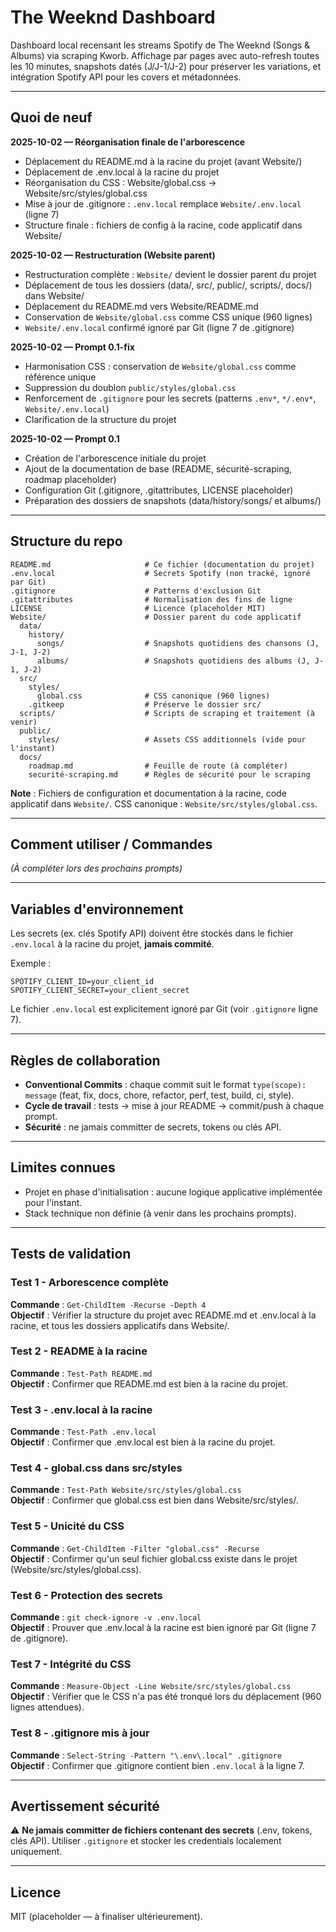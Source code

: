 # The Weeknd Dashboard

Dashboard local recensant les streams Spotify de The Weeknd (Songs & Albums) via scraping Kworb. Affichage par pages avec auto-refresh toutes les 10 minutes, snapshots datés (J/J-1/J-2) pour préserver les variations, et intégration Spotify API pour les covers et métadonnées.

---

## Quoi de neuf

**2025-10-02 — Réorganisation finale de l'arborescence**
- Déplacement du README.md à la racine du projet (avant Website/)
- Déplacement de .env.local à la racine du projet
- Réorganisation du CSS : Website/global.css → Website/src/styles/global.css
- Mise à jour de .gitignore : `.env.local` remplace `Website/.env.local` (ligne 7)
- Structure finale : fichiers de config à la racine, code applicatif dans Website/

**2025-10-02 — Restructuration (Website parent)**
- Restructuration complète : `Website/` devient le dossier parent du projet
- Déplacement de tous les dossiers (data/, src/, public/, scripts/, docs/) dans Website/
- Déplacement du README.md vers Website/README.md
- Conservation de `Website/global.css` comme CSS unique (960 lignes)
- `Website/.env.local` confirmé ignoré par Git (ligne 7 de .gitignore)

**2025-10-02 — Prompt 0.1-fix**
- Harmonisation CSS : conservation de `Website/global.css` comme référence unique
- Suppression du doublon `public/styles/global.css`
- Renforcement de `.gitignore` pour les secrets (patterns `.env*`, `*/.env*`, `Website/.env.local`)
- Clarification de la structure du projet

**2025-10-02 — Prompt 0.1**
- Création de l'arborescence initiale du projet
- Ajout de la documentation de base (README, sécurité-scraping, roadmap placeholder)
- Configuration Git (.gitignore, .gitattributes, LICENSE placeholder)
- Préparation des dossiers de snapshots (data/history/songs/ et albums/)

---

## Structure du repo

```
README.md                     # Ce fichier (documentation du projet)
.env.local                    # Secrets Spotify (non tracké, ignoré par Git)
.gitignore                    # Patterns d'exclusion Git
.gitattributes                # Normalisation des fins de ligne
LICENSE                       # Licence (placeholder MIT)
Website/                      # Dossier parent du code applicatif
  data/
    history/
      songs/                  # Snapshots quotidiens des chansons (J, J-1, J-2)
      albums/                 # Snapshots quotidiens des albums (J, J-1, J-2)
  src/
    styles/
      global.css              # CSS canonique (960 lignes)
    .gitkeep                  # Préserve le dossier src/
  scripts/                    # Scripts de scraping et traitement (à venir)
  public/
    styles/                   # Assets CSS additionnels (vide pour l'instant)
  docs/
    roadmap.md                # Feuille de route (à compléter)
    securité-scraping.md      # Règles de sécurité pour le scraping
```

**Note** : Fichiers de configuration et documentation à la racine, code applicatif dans `Website/`. CSS canonique : `Website/src/styles/global.css`.

---

## Comment utiliser / Commandes

*(À compléter lors des prochains prompts)*

---

## Variables d'environnement

Les secrets (ex. clés Spotify API) doivent être stockés dans le fichier `.env.local` à la racine du projet, **jamais commité**.

Exemple :
```
SPOTIFY_CLIENT_ID=your_client_id
SPOTIFY_CLIENT_SECRET=your_client_secret
```

Le fichier `.env.local` est explicitement ignoré par Git (voir `.gitignore` ligne 7).

---

## Règles de collaboration

- **Conventional Commits** : chaque commit suit le format `type(scope): message` (feat, fix, docs, chore, refactor, perf, test, build, ci, style).
- **Cycle de travail** : tests → mise à jour README → commit/push à chaque prompt.
- **Sécurité** : ne jamais committer de secrets, tokens ou clés API.

---

## Limites connues

- Projet en phase d'initialisation : aucune logique applicative implémentée pour l'instant.
- Stack technique non définie (à venir dans les prochains prompts).

---

## Tests de validation

### Test 1 - Arborescence complète
**Commande** : `Get-ChildItem -Recurse -Depth 4`  
**Objectif** : Vérifier la structure du projet avec README.md et .env.local à la racine, et tous les dossiers applicatifs dans Website/.

### Test 2 - README à la racine
**Commande** : `Test-Path README.md`  
**Objectif** : Confirmer que README.md est bien à la racine du projet.

### Test 3 - .env.local à la racine
**Commande** : `Test-Path .env.local`  
**Objectif** : Confirmer que .env.local est bien à la racine du projet.

### Test 4 - global.css dans src/styles
**Commande** : `Test-Path Website/src/styles/global.css`  
**Objectif** : Confirmer que global.css est bien dans Website/src/styles/.

### Test 5 - Unicité du CSS
**Commande** : `Get-ChildItem -Filter "global.css" -Recurse`  
**Objectif** : Confirmer qu'un seul fichier global.css existe dans le projet (Website/src/styles/global.css).

### Test 6 - Protection des secrets
**Commande** : `git check-ignore -v .env.local`  
**Objectif** : Prouver que .env.local à la racine est bien ignoré par Git (ligne 7 de .gitignore).

### Test 7 - Intégrité du CSS
**Commande** : `Measure-Object -Line Website/src/styles/global.css`  
**Objectif** : Vérifier que le CSS n'a pas été tronqué lors du déplacement (960 lignes attendues).

### Test 8 - .gitignore mis à jour
**Commande** : `Select-String -Pattern "\.env\.local" .gitignore`  
**Objectif** : Confirmer que .gitignore contient bien `.env.local` à la ligne 7.

---

## Avertissement sécurité

⚠️ **Ne jamais committer de fichiers contenant des secrets** (.env, tokens, clés API). Utiliser `.gitignore` et stocker les credentials localement uniquement.

---

## Licence

MIT (placeholder — à finaliser ultérieurement).
